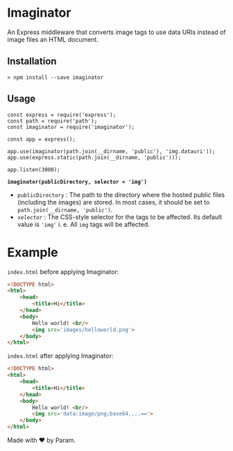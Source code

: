 # Imaginator
An Express middleware that converts image tags to use data URIs instead of image files an HTML document.

## Installation
```
> npm install --save imaginator
```

## Usage
```
const express = require('express');
const path = require('path');
const imaginator = require('imaginator');

const app = express();

app.use(imaginator(path.join(__dirname, 'public'), 'img.datauri'));
app.use(express.static(path.join(__dirname, 'public')));

app.listen(3000);
```

**`imaginator(publicDirectory, selector = 'img')`**

- `publicDirectory` : The path to the directory where the hosted public files (including the images) are stored. In most cases, it should be set to `path.join(__dirname, 'public')`.
 - _`selector`_ : The CSS-style selector for the tags to be affected. Its default value is `'img'` i. e. All `img` tags will be affected.

# Example

`index.html` before applying Imaginator:
``` html
<!DOCTYPE html>
<html>
	<head>
		<title>Hi</title>
	</head>
	<body>
		Hello world! <br/>
		<img src='images/helloworld.png'>
	</body>
</html>
```

`index.html` after applying Imaginator:
``` html
<!DOCTYPE html>
<html>
	<head>
		<title>Hi</title>
	</head>
	<body>
		Hello world! <br/>
		<img src='data:image/png;base64,...=='>
	</body>
</html>
```

Made with ❤ by Param.